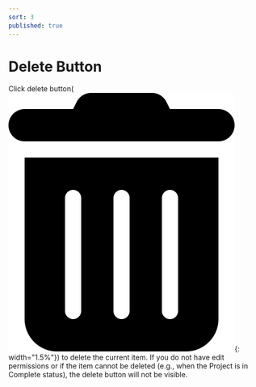 ```yaml
---
sort: 3
published: true
---
```


# Delete Button

Click delete button(![DeleteIcon](../../images/common/oss_table_buttons/trash_can.png){: width="1.5%"})
to delete the current item. If you do not have edit permissions or if the item cannot be deleted 
(e.g., when the Project is in Complete status), the delete button will not be visible.